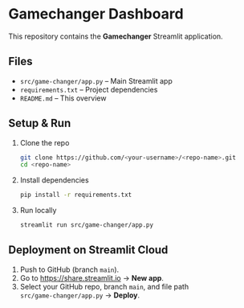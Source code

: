 # Gamechanger Dashboard

This repository contains the **Gamechanger** Streamlit application.

## Files

- `src/game-changer/app.py` – Main Streamlit app  
- `requirements.txt` – Project dependencies  
- `README.md` – This overview

## Setup & Run

1. Clone the repo  
   ```bash
   git clone https://github.com/<your-username>/<repo-name>.git
   cd <repo-name>
   ```
2. Install dependencies  
   ```bash
   pip install -r requirements.txt
   ```
3. Run locally  
   ```bash
   streamlit run src/game-changer/app.py
   ```

## Deployment on Streamlit Cloud

1. Push to GitHub (branch `main`).  
2. Go to https://share.streamlit.io → **New app**.  
3. Select your GitHub repo, branch `main`, and file path  
   `src/game-changer/app.py` → **Deploy**.

